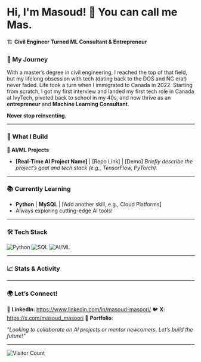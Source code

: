 # Hi, I'm Masoud! 👋 You can call me Mas.
🏗️ **Civil Engineer Turned ML Consultant & Entrepreneur**

### 🌟 My Journey

With a master’s degree in civil engineering, I reached the top of that field, but my lifelong obsession with tech (dating back to the DOS and NC era!) never faded. Life took a turn when I immigrated to Canada in 2022. Starting from scratch, I got my first interview and landed my first tech role in Canada at IvyTech, pivoted back to school in my 40s, and now thrive as an **entrepreneur** and **Machine Learning Consultant**.


 **Never stop reinventing.**


---

### 🔧 What I Build
**🤖 AI/ML Projects**
- **[Real-Time AI Project Name]** | [Repo Link] | [Demo]
  *Briefly describe the project’s goal and tech stack (e.g., TensorFlow, PyTorch).*



---

### 📚 Currently Learning
- **Python** | **MySQL** | [Add another skill, e.g., Cloud Platforms]
- Always exploring cutting-edge AI tools!

---

### 🛠️ Tech Stack
![Python](https://img.shields.io/badge/Python-Expert-blue)
![SQL](https://img.shields.io/badge/MySQL-Intermediate-orange)
![AI/ML](https://img.shields.io/badge/AI%20%2F%20ML-Real--Time%20Projects-green)



---

### 📈 Stats & Activity

---

### 🌍 Let’s Connect!
💼 **LinkedIn**: https://www.linkedin.com/in/masoud-masoori/
🐦 **X**: https://x.com/masoud_masoori
🚀 **Portfolio**:

*"Looking to collaborate on AI projects or mentor newcomers. Let’s build the future!"*

---

![Visitor Count](https://komarev.com/ghpvc/?username=masoud-masori&color=blueviolet)
